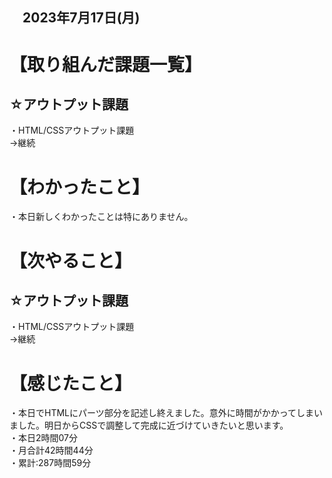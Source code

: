 ## 　2023年7月17日(月)
# 【取り組んだ課題一覧】
## ☆アウトプット課題
・HTML/CSSアウトプット課題<br>
→継続<br>
# 【わかったこと】
・本日新しくわかったことは特にありません。
# 【次やること】
## ☆アウトプット課題
・HTML/CSSアウトプット課題<br>
→継続<br>
# 【感じたこと】
・本日でHTMLにパーツ部分を記述し終えました。意外に時間がかかってしまいました。明日からCSSで調整して完成に近づけていきたいと思います。<br>
・本日2時間07分<br>
・月合計42時間44分<br>
・累計:287時間59分<br>
